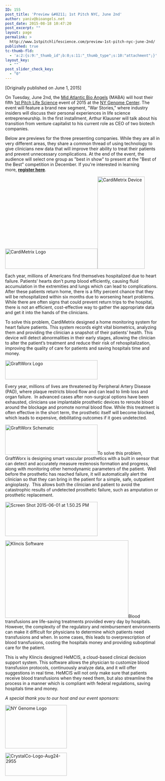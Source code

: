 ```yaml
---
ID: 155
post_title: 'Preview &#8211; 1st Pitch NYC, June 2nd'
author: yaniv@bioangels.net
post_date: 2015-08-18 10:47:20
post_excerpt: ""
layout: page
permalink: >
  http://www.1stpitchlifescience.com/preview-1st-pitch-nyc-june-2nd/
published: true
tc-thumb-fld:
  - 'a:2:{s:9:"_thumb_id";b:0;s:11:"_thumb_type";s:10:"attachment";}'
layout_key:
  - ""
post_slider_check_key:
  - "0"
---
```

[Originally published on June 1, 2015]

On Tuesday, June 2nd, the <a href="http://bioangels.net/">Mid Atlantic Bio Angels</a> (MABA) will host their fifth <a href="http://1stpitchlifescience.com/">1st Pitch Life Science</a> event of 2015 at the <a href="http://www.nygenome.org/">NY Genome Center</a>. The event will feature a brand new segment, "War Stories," where industry insiders will discuss their personal experiences in life science entrepreneurship. In the first installment, Arthur Klausner will talk about his transition from venture capitalist to his current role as CEO of two biotech companies.

Below are previews for the three presenting companies. While they are all in very different areas, they share a common thread of using technology to give clinicians new data that will improve their ability to treat their patients and prevent unnecessary complications. At the end of the event, the audience will select one group as "best in show" to present at the "Best of the Best" competition in December. If you're interested in learning more, <strong><a href="http://ow.ly/NfaFb">register here</a></strong>.

<!--more-->

<a href="http://www.1stpitchlifescience.com/bioentrepreneur/wp-content/uploads/2015/06/CardiMetrix-Logo.png"><img class="alignnone size-medium wp-image-91" src="http://www.1stpitchlifescience.com/bioentrepreneur/wp-content/uploads/2015/06/CardiMetrix-Logo-300x66.png" alt="CardiMetrix Logo" width="300" height="66" /><img class=" size-medium wp-image-92 alignright" src="http://www.1stpitchlifescience.com/bioentrepreneur/wp-content/uploads/2015/06/CardiMetrix-Device-153x300.png" alt="CardiMetrix Device" width="153" height="300" /></a>

Each year, millions of Americans find themselves hospitalized due to heart failure. Patients’ hearts don’t pump blood efficiently, causing fluid accumulation in the extremities and lungs which can lead to complications. After these patients return home, there is a fifty percent chance that they will be rehospitalized within six months due to worsening heart problems. While there are often signs that could prevent return trips to the hospital, there is not an efficient, cost-effective way to gather the appropriate data and get it into the hands of the clinicians.

To solve this problem, CardiMetrix designed a home monitoring system for heart failure patients. This system records eight vital biometrics, analyzing them and providing the clinician a snapshot of their patients’ health. This device will detect abnormalities in their early stages, allowing the clinician to alter the patient’s treatment and reduce their risk of rehospitalization, improving the quality of care for patients and saving hospitals time and money.

<a href="http://http://www.graftworx.com/"><img class="alignnone size-medium wp-image-95" src="http://www.1stpitchlifescience.com/bioentrepreneur/wp-content/uploads/2015/06/GraftWorx-Logo-300x62.png" alt="GraftWorx Logo" width="300" height="62" /></a>

Every year, millions of lives are threatened by Peripheral Artery Disease (PAD), where plaque restricts blood flow and can lead to limb loss and organ failure.  In advanced cases after non-surgical options have been exhausted, clinicians use implantable prosthetic devices to reroute blood around the blockage and promote normal blood flow. While this treatment is often effective in the short term, the prosthetic itself will become blocked, which leads to expensive, debilitating outcomes if it goes undetected.

<img class=" size-medium wp-image-96 alignright" src="http://www.1stpitchlifescience.com/bioentrepreneur/wp-content/uploads/2015/06/GraftWorx-Schematic-300x98.png" alt="GraftWorx Schematic" width="300" height="98" />To solve this problem, GraftWorx is designing smart vascular prosthetics with a built in sensor that can detect and accurately measure restenosis formation and progress, along with monitoring other hemodynamic parameters of the patient.  Well before the prosthetic has reached failure, it will automatically alert the clinician so that they can bring in the patient for a simple, safe, outpatient angioplasty.  This allows both the clinician and patient to avoid the catastrophic results of undetected prosthetic failure, such as amputation or prosthetic replacement.

<a href="http://klincis.com/"><img class="alignnone wp-image-98 size-medium" src="http://www.1stpitchlifescience.com/bioentrepreneur/wp-content/uploads/2015/06/Screen-Shot-2015-06-01-at-1.50.25-PM-e1433184466720-300x111.png" alt="Screen Shot 2015-06-01 at 1.50.25 PM" width="300" height="111" /></a>

<img class=" wp-image-99 alignright" src="http://www.1stpitchlifescience.com/bioentrepreneur/wp-content/uploads/2015/06/Klinkis-Software-300x189.png" alt="Klincis Software" width="400" height="252" />Blood transfusions are life-saving treatments provided every day by hospitals. However, the complexity of the regulatory and reimbursement environments can make it difficult for physicians to determine which patients need transfusions and when. In some cases, this leads to overprescription of blood transfusions, costing the hospitals money and providing suboptimal care for the patient.

This is why Klincis designed HeMCIS, a cloud-based clinical decision support system. This software allows the physician to customize blood transfusion protocols, continuously analyze data, and it will offer suggestions in real time. HeMCIS will not only make sure that patients receive blood transfusions when they need them, but also streamline the process in a manner which is compliant with federal regulations, saving hospitals time and money.

<em>A special thank you to our host and our event sponsors:</em>

<a href="http://1stpitchlifescience.com/sponsors/new-york-genome-center/"><img class=" wp-image-104 alignnone" src="http://www.1stpitchlifescience.com/bioentrepreneur/wp-content/uploads/2015/06/NY-Genome-Logo-e1433184137785-300x212.png" alt="NY Genome Logo" width="200" height="141" /></a>

<a href="http://1stpitchlifescience.com/sponsors/crystal-company/"><img class=" wp-image-103 alignnone" src="http://www.1stpitchlifescience.com/bioentrepreneur/wp-content/uploads/2015/06/Crystal-and-co-300x113.jpg" alt="CrystalCo-Logo-Aug24-2955" width="200" height="75" /></a>
